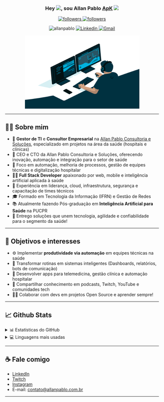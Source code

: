 <h3 align="center">
  Hey <img src="https://media.giphy.com/media/hvRJCLFzcasrR4ia7z/giphy.gif" width="28">, sou Allan Pablo <a href="https://instagram.com/_allanpablo">ApK</a>
  <img src="https://emojis.slackmojis.com/emojis/images/1531849430/4246/blob-sunglasses.gif?1531849430" width="28"/>
</h3>

<p align="center">
  <a href="https:/twitch.tv/allanpablo_">
    <img alt="followers" title="Follow me on Twitch" src="https://img.shields.io/twitch/status/allanpablo_?logo=twitch&color=6441a5&style=for-the-badge"/>
  </a>
  <a href="https://github.com/allanpablo">
    <img alt="followers" title="Follow me on Github" src="https://img.shields.io/github/followers/allanpablo?color=236ad3&style=for-the-badge&logo=github&label=Follow"/>
  </a>
</p>

<p align="center">
  <img src="https://komarev.com/ghpvc/?username=allanpablo" alt="allanpablo" />
  <a href="https://www.linkedin.com/in/allan-pablo/">
    <img alt="Linkedin" src="https://img.shields.io/badge/-AllanPablo-blue?style=flat-square&logo=Linkedin&logoColor=white"/>
  </a>
  <a href="mailto:allanpablo@gmail.com">
    <img alt="Gmail" src="https://img.shields.io/badge/-allanpablo@gmail.com-c14438?style=flat-square&logo=Gmail&logoColor=white"/>
  </a>
</p>

<p align="center">
  <img src="https://github.com/allanpablo/allanpablo/blob/master/code.gif?raw=true" width="375" height="240" />
</p>

---

## 👨‍💼 Sobre mim

- 💼 **Gestor de TI** e **Consultor Empresarial** na [Allan Pablo Consultoria e Soluções](#), especializado em projetos na área da saúde (hospitais e clínicas)
- 🚀 CEO e CTO da Allan Pablo Consultoria e Soluções, oferecendo inovação, automação e integração para o setor de saúde
- 🧠 Foco em automação, melhoria de processos, gestão de equipes técnicas e digitalização hospitalar
- 👨‍💻 **Full Stack Developer** apaixonado por web, mobile e inteligência artificial aplicada à saúde
- 🏢 Experiência em liderança, cloud, infraestrutura, segurança e capacitação de times técnicos
- 🎓 Formado em Tecnologia da Informação (IFRN) e Gestão de Redes  
- 📚 Atualmente fazendo Pós-graduação em **Inteligência Artificial para Saúde** na PUCPR
- 📝 Entrego soluções que unem tecnologia, agilidade e confiabilidade para o segmento da saúde!

---

## 🎯 Objetivos e interesses

- ⚙️ Implementar **produtividade via automação** em equipes técnicas na saúde
- 🤖 Transformar rotinas em sistemas inteligentes (Dashboards, relatórios, bots de comunicação)
- 📱 Desenvolver apps para telemedicina, gestão clínica e automação hospitalar
- 💬 Compartilhar conhecimento em podcasts, Twitch, YouTube e comunidades tech
- 🏃‍♂️ Colaborar com devs em projetos Open Source e aprender sempre!

---

## 📈 Github Stats

<details>
  <summary>📊 Estatísticas do GitHub</summary>
  <br/>
  <a href="https://github.com/DenverCoder1/github-readme-streak-stats">
    <img src="http://github-readme-streak-stats.herokuapp.com?user=allanpablo&theme=dark&hide_border=true&border=dd2727&dates=3c27dd"/>
  </a>
</details>

<details>
  <summary>💻 Linguagens mais usadas</summary>
  <br/>
  <a href="https://github.com/DenverCoder1/github-readme-stats">
    <img alt="Allan ApK Pablo -  Top Languages" src="https://github-readme-stats.vercel.app/api/top-langs/?username=allanpablo&langs_count=10&layout=compact#" width="350" />
  </a>
  <br/>
  <b>Obs:</b> Este gráfico mostra os repositórios públicos e não representa a experiência completa.
</details>

---

## ☕ Fale comigo

- [LinkedIn](https://www.linkedin.com/in/allan-pablo/)
- [Twitch](https://twitch.tv/allanpablo_)
- [Instagram](https://instagram.com/_allanpablo)
- E-mail: contato@allanpablo.com.br

---
